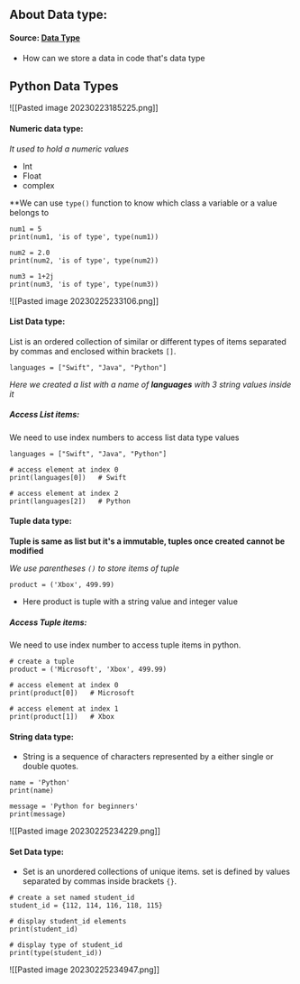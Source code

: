 ## About Data type:

#### Source: [Data Type](https://www.programiz.com/python-programming/variables-datatypes)

* How can we store a data in code that's data type

## Python Data Types

![[Pasted image 20230223185225.png]]

#### Numeric data type:
*It used to hold a numeric values*
* Int
* Float
* complex

**We can use `type()` function to know which class a variable or a value belongs to

```
num1 = 5
print(num1, 'is of type', type(num1))

num2 = 2.0
print(num2, 'is of type', type(num2))

num3 = 1+2j
print(num3, 'is of type', type(num3))
```

![[Pasted image 20230225233106.png]]

#### List Data type:

List is an ordered collection of similar or different types of items separated by commas and enclosed within brackets `[]`.

```
languages = ["Swift", "Java", "Python"]
```

*Here we created a list with a name of **languages** with 3 string values inside it*

##### Access List items:

We need to use index numbers to access list data type values

```
languages = ["Swift", "Java", "Python"]

# access element at index 0
print(languages[0])   # Swift

# access element at index 2
print(languages[2])   # Python
```


#### Tuple data type:

**Tuple is same as list but it's a immutable, tuples once created cannot be modified**

*We use parentheses `()` to store items of tuple*

```
product = ('Xbox', 499.99)
```

* Here product is tuple with a string value and integer value

##### Access Tuple items:

We need to use index number to access tuple items in python.

```
# create a tuple 
product = ('Microsoft', 'Xbox', 499.99)

# access element at index 0
print(product[0])   # Microsoft

# access element at index 1
print(product[1])   # Xbox
```


#### String data type:

* String is a sequence of characters represented by a either single or double quotes.

```
name = 'Python'
print(name)  

message = 'Python for beginners'
print(message)
```

![[Pasted image 20230225234229.png]]

#### Set Data type:

* Set is an unordered collections of unique items. set is defined by values separated by commas inside brackets `{}`.

```
# create a set named student_id
student_id = {112, 114, 116, 118, 115}

# display student_id elements
print(student_id)

# display type of student_id
print(type(student_id))
```

![[Pasted image 20230225234947.png]]


